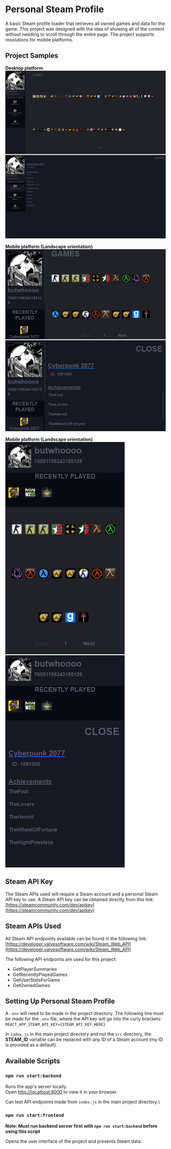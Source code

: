 # Personal Steam Profile

A basic Steam profile loader that retrieves all owned games and data for the game. This project was designed with the idea of showing all of the content without needing to scroll through the entire page. The project supports resolutions for mobile platforms.

## Project Samples

**Desktop platform**\
![Desktop Platform (no game selected)](./sample%20images/desktop1.png)
![Desktop Platform (game selected)](./sample%20images/desktop2.png)

**Mobile platform (Landscape orientation)**\
![Mobile Platform (landscape, no game selected)](./sample%20images/mobile1.png)
![Mobile Platform (landscape, game selected)](./sample%20images/mobile2.png)

**Mobile platform (Landscape orientation)**\
![Mobile Platform (portrait, no game selected)](./sample%20images/mobile3.png)
![Mobile Platform (portrait, game selected)](./sample%20images/mobile4.png)

## Steam API Key

The Steam APIs used will require a Steam account and a personal Steam API key to use. A Steam API key can be obtained directly from this link: [https://steamcommunity.com/dev/apikey](https://steamcommunity.com/dev/apikey)

## Steam APIs Used

All Steam API endpoints available can be found in the following link: [https://developer.valvesoftware.com/wiki/Steam_Web_API](https://developer.valvesoftware.com/wiki/Steam_Web_API)

The following API endpoints are used for this project:

- GetPlayerSummaries
- GetRecentlyPlayedGames
- GetUserStatsForGame
- GetOwnedGames

## Setting Up Personal Steam Profile

A `.env` will need to be made in the project directory. The following line must be made for the `.env` file, where the API key will go into the curly brackets:\
`REACT_APP_STEAM_API_KEY={STEAM_API_KEY_HERE}`

In `index.js` in the main project directory and not the `src` directory, the **STEAM_ID** variable can be replaced with any ID of a Steam account (my ID is provided as a default).

## Available Scripts

### `npm run start:backend`

Runs the app's server locally.\
Open [http://localhost:8000](http://localhost:8000) to view it in your browser.

Can test API endpoints made from `index.js` in the main project directory.\

### `npm run start:frontend`

**Note: Must run backend server first with `npm run start:backend` before using this script**

Opens the user interface of the project and presents Steam data.
